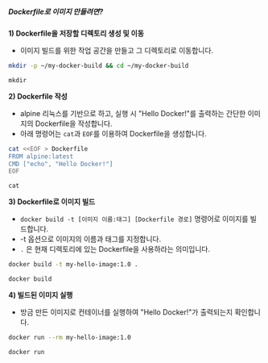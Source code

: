 ##### Dockerfile로 이미지 만들려면? #####

**1) Dockerfile을 저장할 디렉토리 생성 및 이동**

* 이미지 빌드를 위한 작업 공간을 만들고 그 디렉토리로 이동합니다.

```bash
mkdir -p ~/my-docker-build && cd ~/my-docker-build
```

```tech
mkdir
```

**2) Dockerfile 작성**

* alpine 리눅스를 기반으로 하고, 실행 시 "Hello Docker!"를 출력하는 간단한 이미지의 Dockerfile을 작성합니다.
* 아래 명령어는 `cat`과 `EOF`를 이용하여 Dockerfile을 생성합니다.

```bash
cat <<EOF > Dockerfile
FROM alpine:latest
CMD ["echo", "Hello Docker!"]
EOF
```

```tech
cat
```

**3) Dockerfile로 이미지 빌드**

* `docker build -t [이미지 이름:태그] [Dockerfile 경로]` 명령어로 이미지를 빌드합니다.
* -t 옵션으로 이미지의 이름과 태그를 지정합니다.
* `.` 은 현재 디렉토리에 있는 Dockerfile을 사용하라는 의미입니다.

```bash
docker build -t my-hello-image:1.0 .
```

```tech
docker build
```

**4) 빌드된 이미지 실행**

* 방금 만든 이미지로 컨테이너를 실행하여 "Hello Docker!"가 출력되는지 확인합니다.

```bash
docker run --rm my-hello-image:1.0
```

```tech
docker run
```
